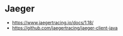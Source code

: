 # Jaeger

- https://www.jaegertracing.io/docs/1.18/
- https://github.com/jaegertracing/jaeger-client-java